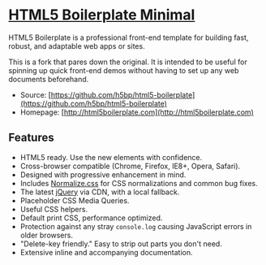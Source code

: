 # [HTML5 Boilerplate Minimal](http://html5boilerplate.com)

HTML5 Boilerplate is a professional front-end template for building fast,
robust, and adaptable web apps or sites. 

This is a fork that pares down the original. It is intended to be useful for spinning up
quick front-end demos without having to set up any web documents beforehand.


* Source: [https://github.com/h5bp/html5-boilerplate](https://github.com/h5bp/html5-boilerplate)
* Homepage: [http://html5boilerplate.com](http://html5boilerplate.com)


## Features

* HTML5 ready. Use the new elements with confidence.
* Cross-browser compatible (Chrome, Firefox, IE8+, Opera, Safari).
* Designed with progressive enhancement in mind.
* Includes [Normalize.css](http://necolas.github.com/normalize.css/) for CSS
  normalizations and common bug fixes.
* The latest [jQuery](http://jquery.com/) via CDN, with a local fallback.
* Placeholder CSS Media Queries.
* Useful CSS helpers.
* Default print CSS, performance optimized.
* Protection against any stray `console.log` causing JavaScript errors in
  older browsers.
* "Delete-key friendly." Easy to strip out parts you don't need.
* Extensive inline and accompanying documentation.

